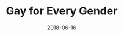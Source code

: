---
layout: art-post
title: Gay for Every Gender
images:
  - public_id: portfolio/gay-for-every-gender-square
  - public_id: portfolio/button-gay-for-every-gender-photo
categories: [art, digital]
tags: [button, vector, color, graphic-design, text, trans]
date: 2018-06-16
---